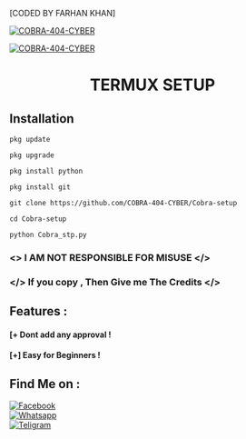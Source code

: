 [CODED BY FARHAN KHAN]

<a href="#"><img title="COBRA-404-CYBER" src="https://k.top4top.io/p_2596pji1e0.jpg"></a>

<a href="#"><img title="COBRA-404-CYBER" src="https://img.shields.io/badge/AUTHOR-FARHAN%20KHAN-red"></a>

<h1 align="center"> TERMUX SETUP</h1>

## <b>Installation</b>

```
pkg update

pkg upgrade

pkg install python

pkg install git

git clone https://github.com/COBRA-404-CYBER/Cobra-setup

cd Cobra-setup

python Cobra_stp.py

```

### <\> I AM NOT RESPONSIBLE FOR MISUSE </>

### </> If you copy , Then Give me The Credits </>

## Features :
#### [+ Dont add any approval ! 
#### [+] Easy for Beginners !

## Find Me on :

[![Facebook](https://img.shields.io/badge/Facebook-FARHAN%20KHAN-blue)](https://www.facebook.com/virtua.jhonny.sins?mibextid=ZbWKwL)</br>
[![Whatsapp](https://img.shields.io/badge/WHATSAPP-FARHAN%20KHAN-green)](https://wa.me/+8801838847447?text=)</br>
[![Teligram](https://img.shields.io/badge/TELIGRAM-C08r4-blue)](t.me/C08r4)</br>
